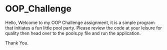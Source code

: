 # OOP_Challenge

Hello,
Welcome to my OOP Challenge assignment, it is a simple program that initiates a fun little pool party. Please review the code at your leisure for quality then head over to the pools.py file and run the application.

Thank You.

